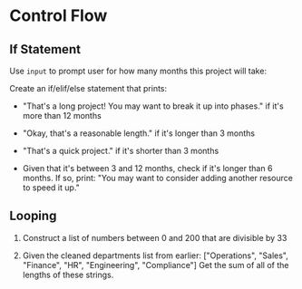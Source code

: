 # Control Flow

## If Statement

Use `input` to prompt user for how many months this project will take:

Create an if/elif/else statement that prints:

- "That's a long project! You may want to break it up into phases." if it's more than 12 months

- "Okay, that's a reasonable length." if it's longer than 3 months

- "That's a quick project." if it's shorter than 3 months

- Given that it's between 3 and 12 months, check if it's longer than 6 months. If so, print: "You may want to consider adding another resource to speed it up."


## Looping
1. Construct a list of numbers between 0 and 200 that are divisible by 33

2. Given the cleaned departments list from earlier:
["Operations", "Sales", "Finance", "HR", "Engineering", "Compliance"]
Get the sum of all of the lengths of these strings.
